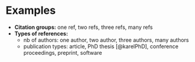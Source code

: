 # Examples

* **Citation groups:** one ref, two refs, three refs, many refs
* **Types of references:**
  * nb of authors: one author, two author, three authors, many authors
  * publication types: article, PhD thesis [@karelPhD], conference proceedings, preprint, software

